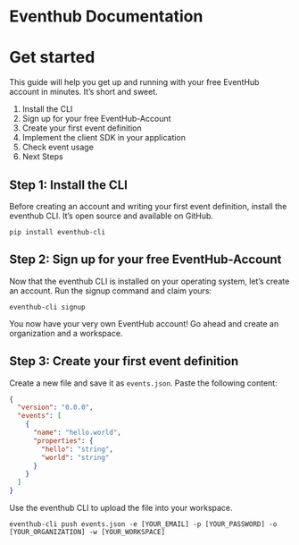 # Eventhub Documentation

# Get started
This guide will help you get up and running with your free EventHub account in minutes. It’s short and sweet.
1. Install the CLI
2. Sign up for your free EventHub-Account
3. Create your first event definition
4. Implement the client SDK in your application
5. Check event usage
6. Next Steps
## Step 1: Install the CLI
Before creating an account and writing your first event definition, install the eventhub CLI. It’s open source and available on GitHub.
```
pip install eventhub-cli
```
## Step 2: Sign up for your free EventHub-Account
Now that the eventhub CLI is installed on your operating system, let’s create an account. Run the signup command and claim yours:
```
eventhub-cli signup
```
You now have your very own EventHub account! Go ahead and create an organization and a workspace.
## Step 3: Create your first event definition
Create a new file and save it as `events.json`. Paste the following content:
```json
{
  "version": "0.0.0",
  "events": [
    {
      "name": "hello.world",
      "properties": {
        "hello": "string",
        "world": "string"
      }
    }
  ]
}
```
Use the eventhub CLI to upload the file into your workspace.
```
eventhub-cli push events.json -e [YOUR_EMAIL] -p [YOUR_PASSWORD] -o [YOUR_ORGANIZATION] -w [YOUR_WORKSPACE]
```
